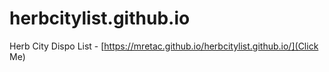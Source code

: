 # herbcitylist.github.io
Herb City Dispo List - [https://mretac.github.io/herbcitylist.github.io/](Click Me)

